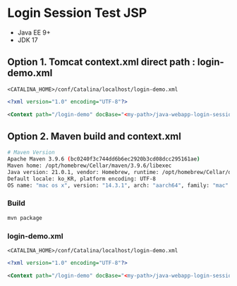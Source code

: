 # Login Session Test JSP

- Java EE 9+
- JDK 17

## Option 1. Tomcat context.xml direct path : login-demo.xml

`<CATALINA_HOME>/conf/Catalina/localhost/login-demo.xml`

```xml
<?xml version="1.0" encoding="UTF-8"?>

<Context path="/login-demo" docBase="<my-path>/java-webapp-login-session-check/src/main/webapp" debug="0" reloadable="true" crossContext="true" privileged="true"/>
```

## Option 2. Maven build and context.xml

```bash
# Maven Version
Apache Maven 3.9.6 (bc0240f3c744dd6b6ec2920b3cd08dcc295161ae)
Maven home: /opt/homebrew/Cellar/maven/3.9.6/libexec
Java version: 21.0.1, vendor: Homebrew, runtime: /opt/homebrew/Cellar/openjdk/21.0.1/libexec/openjdk.jdk/Contents/Home
Default locale: ko_KR, platform encoding: UTF-8
OS name: "mac os x", version: "14.3.1", arch: "aarch64", family: "mac"
```

### Build

```bash
mvn package
```

### login-demo.xml

`<CATALINA_HOME>/conf/Catalina/localhost/login-demo.xml`

```xml
<?xml version="1.0" encoding="UTF-8"?>

<Context path="/login-demo" docBase="<my-path>/java-webapp-login-session-check/target/login-demo.war" debug="0" reloadable="true" crossContext="true" privileged="true"/>
```